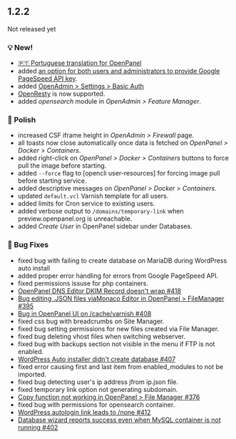 ## 1.2.2

Not released yet

### 💡 New!
- [ 🇵🇹 Portuguese translation for OpenPanel](https://community.openpanel.org/d/154-fala-portugues-portuguese-translation-for-openpanel)
- added [an option for both users and administrators to provide Google PageSpeed API key](https://dev.openpanel.com/cli/websites.html#PageSpeed).
- added [OpenAdmin > Settings > Basic Auth](https://openpanel.com/docs/admin/security/basic_auth)
- [OpenResty](https://openresty.org/en/) is now supported.
- added *opensearch* module in *OpenAdmin > Feature Manager*.

### 💅 Polish
- increased CSF iframe height in *OpenAdmin > Firewall* page.
- all toasts now close automatically once data is fetched on *OpenPanel > Docker > Containers*.
- added right-click on *OpenPanel > Docker > Containers* buttons to force pull the image before starting.
- added `--force` flag to [opencli user-resources] for forcing image pull before starting service.
- added descriptive messages on *OpenPanel > Docker > Containers*.
- updated `default.vcl` Varnish template for all users. 
- added limits for Cron service to existing users.
- added verbose output to `/domains/temporary-link` when preview.openpanel.org is unreachable.
- added *Create User* in OpenPanel sidebar under Databases.

### 🐛 Bug Fixes
- fixed bug with failing to create database on MariaDB during WordPress auto install
- added proper error handling for errors from Google PageSpeed API.
- fixed permissions issuse for php containers.
- [OpenPanel DNS Editor DKIM Record doesn't wrap #418](https://github.com/stefanpejcic/OpenPanel/issues/418)
- [Bug editing .JSON files viaMonaco Editor in OpenPanel > FileManager #395](https://github.com/stefanpejcic/OpenPanel/issues/395)
- [Bug in OpenPanel UI on /cache/varnish #408](https://github.com/stefanpejcic/OpenPanel/issues/408)
- fixed css bug with breadcrumbs on Site Manager.
- fixed bug setting permissions for new files created via File Manager.
- fixed bug deleting vhost files when switching webserver.
- fixed bug with backups section not visible in the menu if FTP is not enabled.
- [WordPress Auto installer didn't create database #407](https://github.com/stefanpejcic/OpenPanel/issues/407)
- fixed error causing first and last item from enabled_modules to not be imported.
- fixed bug detecting user's ip address jfrom ip.json file.
- fixed temporary link option not generating subdomain.
- [Copy function not working in OpenPanel > File Manager #376](https://github.com/stefanpejcic/OpenPanel/issues/376)
- fixed bug with permissions for opensearch container.
- [WordPress autologin link leads to /none #412](https://github.com/stefanpejcic/OpenPanel/issues/412)
- [Database wizard reports success even when MySQL container is not running #402](https://github.com/stefanpejcic/OpenPanel/issues/402)

  


